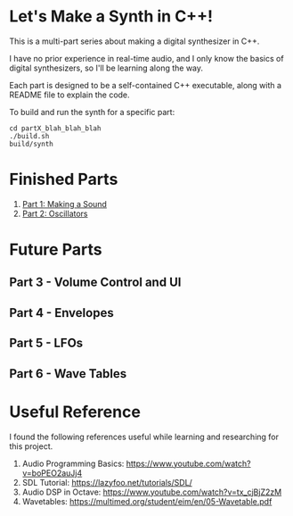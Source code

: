 # Let's Make a Synth in C++!

This is a multi-part series about making a digital synthesizer in C++.

I have no prior experience in real-time audio, and I only know the basics
of digital synthesizers, so I'll be learning along the way.

Each part is designed to be a self-contained C++ executable, along with
a README file to explain the code.

To build and run the synth for a specific part:

```
cd partX_blah_blah_blah
./build.sh
build/synth
```

# Finished Parts

1. [Part 1:  Making a Sound](part1_make_a_sound)
1. [Part 2:  Oscillators](part2_oscillators)

# Future Parts

## Part 3 - Volume Control and UI
## Part 4 - Envelopes
## Part 5 - LFOs
## Part 6 - Wave Tables

# Useful Reference

I found the following references useful while learning and researching for
this project.

1. Audio Programming Basics: <https://www.youtube.com/watch?v=boPEO2auJj4>
1. SDL Tutorial: <https://lazyfoo.net/tutorials/SDL/>
1. Audio DSP in Octave: <https://www.youtube.com/watch?v=tx_cjBjZ2zM>
1. Wavetables: <https://multimed.org/student/eim/en/05-Wavetable.pdf>
